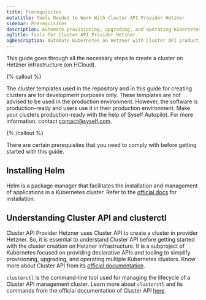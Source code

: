 ```yaml
---
title: Prerequisites
metatitle: Tools Needed to Work With Cluster API Provider Hetzner
sidebar: Prerequisites
description: Automate provisioning, upgrading, and operating Kubernetes clusters on Hetzner infrastructure with Cluster API for a production-ready setup.
ogTitle: Tools for Cluster API Provider Hetzner.
ogDescription: Automate Kubernetes on Hetzner with Cluster API production setup.
---
```


This guide goes through all the necessary steps to create a cluster on Hetzner infrastructure (on HCloud).

{% callout %}

The cluster templates used in the repository and in this guide for creating clusters are for development purposes only. These templates are not advised to be used in the production environment. However, the software is production-ready and users use it in their production environment. Make your clusters production-ready with the help of Syself Autopilot. For more information, contact <contact@syself.com>.

{% /callout %}

There are certain prerequisites that you need to comply with before getting started with this guide.

## Installing Helm

Helm is a package manager that facilitates the installation and management of applications in a Kubernetes cluster. Refer to the [official docs](https://helm.sh/docs/intro/install/) for installation.

## Understanding Cluster API and clusterctl

Cluster API Provider Hetzner uses Cluster API to create a cluster in provider Hetzner. So, it is essential to understand Cluster API before getting started with the cluster creation on Hetzner infrastructure. It is a subproject of Kubernetes focused on providing declarative APIs and tooling to simplify provisioning, upgrading, and operating multiple Kubernetes clusters. Know more about Cluster API from its [official documentation](https://cluster-api.sigs.k8s.io/introduction).

`clusterctl` is the command-line tool used for managing the lifecycle of a Cluster API management cluster. Learn more about `clusterctl` and its commands from the official documentation of Cluster API [here](https://cluster-api.sigs.k8s.io/clusterctl/overview).
